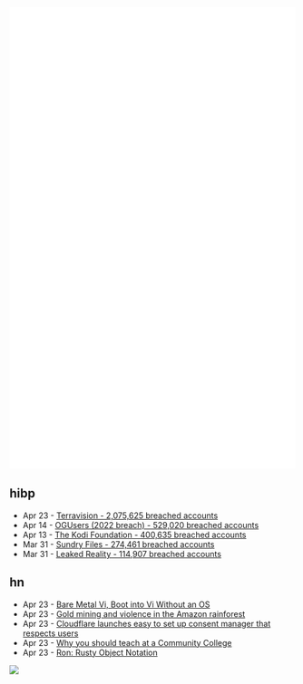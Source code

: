 ![Metrics](https://raw.githubusercontent.com/phixion/phixion/master/metrics.svg)

## hibp

<!--
for https://github.com/phixion/phixion/blob/main/.github/workflows/feeds.yml
-->
<!--START_SECTION:haveibeenpwnd-->
- Apr 23 - [Terravision - 2,075,625 breached accounts](https://haveibeenpwned.com/PwnedWebsites#Terravision)
- Apr 14 - [OGUsers (2022 breach) - 529,020 breached accounts](https://haveibeenpwned.com/PwnedWebsites#OGUsers2022)
- Apr 13 - [The Kodi Foundation - 400,635 breached accounts](https://haveibeenpwned.com/PwnedWebsites#KodiFoundation)
- Mar 31 - [Sundry Files - 274,461 breached accounts](https://haveibeenpwned.com/PwnedWebsites#SundryFiles)
- Mar 31 - [Leaked Reality - 114,907 breached accounts](https://haveibeenpwned.com/PwnedWebsites#LeakedReality)
<!--END_SECTION:haveibeenpwnd-->

## hn

<!--
for https://github.com/phixion/phixion/blob/main/.github/workflows/feeds.yml
-->
<!--START_SECTION:hn-->
- Apr 23 - [Bare Metal Vi, Boot into Vi Without an OS](https://raymii.org/s/blog/Bare_Metal_Boot_to_Vi.html)
- Apr 23 - [Gold mining and violence in the Amazon rainforest](https://www.youtube.com/watch?v=srck-pW8v34)
- Apr 23 - [Cloudflare launches easy to set up consent manager that respects users](https://blog.cloudflare.com/consent-manager/)
- Apr 23 - [Why you should teach at a Community College](https://timozander.de/blog/why-you-should-teach/)
- Apr 23 - [Ron: Rusty Object Notation](https://github.com/ron-rs/ron)
<!--END_SECTION:hn-->

<!--
for https://yhype.me
-->
![](https://hit.yhype.me/github/profile?user_id=13013670)
